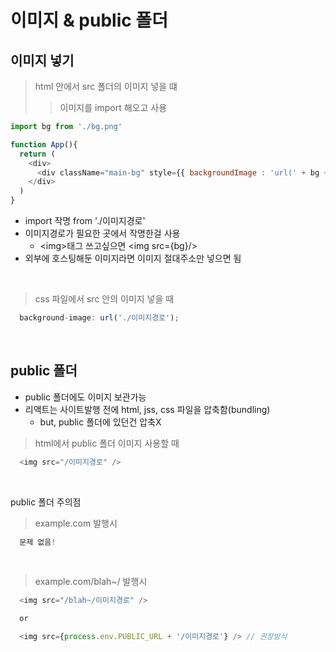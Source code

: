# 이미지 & public 폴더
이미지 넣기
---
> html 안에서 src 폴더의 이미지 넣을 떄
>> 이미지를 import 해오고 사용
```javascript
import bg from './bg.png'

function App(){
  return (
    <div>
      <div className="main-bg" style={{ backgroundImage : 'url(' + bg + ')' }}></div>
    </div>
  )
}
```
- import 작명 from './이미지경로'
- 이미지경로가 필요한 곳에서 작명한걸 사용
  - \<img>태그 쓰고싶으면 \<img src={bg}/>
- 외부에 호스팅해둔 이미지라면 이미지 절대주소만 넣으면 됨

<br>

> css 파일에서 src 안의 이미지 넣을 때
```javascript
  background-image: url('./이미지경로');
```

<br>

public 폴더
---
- public 폴더에도 이미지 보관가능
- 리액트는 사이트발행 전에 html, jss, css 파일을 압축함(bundling)
  - but, public 폴더에 있던건 압축X
> html에서 public 폴더 이미지 사용할 때
```javascript
  <img src="/이미지경로" />
```

<br>

public 폴더 주의점
> example.com 발행시
```javascript
  문제 없음!
```

<br>

> example.com/blah~/ 발행시
```javascript
  <img src="/blah~/이미지경로" />

  or

  <img src={process.env.PUBLIC_URL + '/이미지경로'} /> // 권장방식
```

<br>
